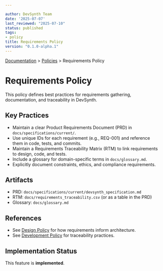 ```yaml
---

author: DevSynth Team
date: '2025-07-07'
last_reviewed: "2025-07-10"
status: published
tags:
- policy
title: Requirements Policy
version: "0.1.0-alpha.1"
---
```

<div class="breadcrumbs">
<a href="../index.md">Documentation</a> &gt; <a href="index.md">Policies</a> &gt; Requirements Policy
</div>

# Requirements Policy

This policy defines best practices for requirements gathering, documentation, and traceability in DevSynth.

## Key Practices

- Maintain a clear Product Requirements Document (PRD) in `docs/specifications/current/`.
- Use unique IDs for each requirement (e.g., REQ-001) and reference them in code, tests, and commits.
- Maintain a Requirements Traceability Matrix (RTM) to link requirements to design, code, and tests.
- Include a glossary for domain-specific terms in `docs/glossary.md`.
- Explicitly document constraints, ethics, and compliance requirements.

## Artifacts

- PRD: `docs/specifications/current/devsynth_specification.md`
- RTM: `docs/requirements_traceability.csv` (or as a table in the PRD)
- Glossary: `docs/glossary.md`

## References

- See [Design Policy](design.md) for how requirements inform architecture.
- See [Development Policy](development.md) for traceability practices.
## Implementation Status

This feature is **implemented**.
